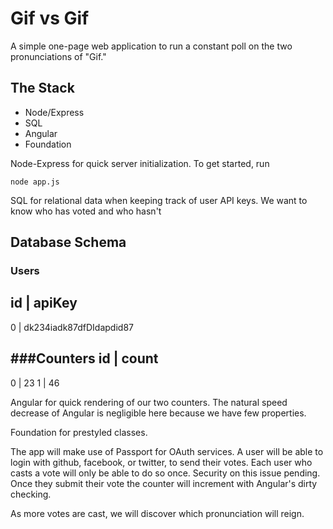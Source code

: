 # Gif vs Gif
A simple one-page web application to run a constant poll on the two pronunciations of "Gif."

## The Stack

- Node/Express
- SQL
- Angular
- Foundation

Node-Express for quick server initialization. To get started, run

``` node app.js ```

SQL for relational data when keeping track of user API keys. We want to know who has voted and who hasn't

## Database Schema

### Users
id | apiKey
------------
0  | dk234iadk87dfDIdapdid87

###Counters
id | count
------------
0  |  23
1  |  46


Angular for quick rendering of our two counters. The natural speed decrease of Angular is negligible here because
we have few properties.

Foundation for prestyled classes.


The app will make use of Passport for OAuth services. A user will be able to login with github, facebook, or twitter,
to send their votes. Each user who casts a vote will only be able to do so once. Security on this issue pending. Once
they submit their vote the counter will increment with Angular's dirty checking.

As more votes are cast, we will discover which pronunciation will reign.